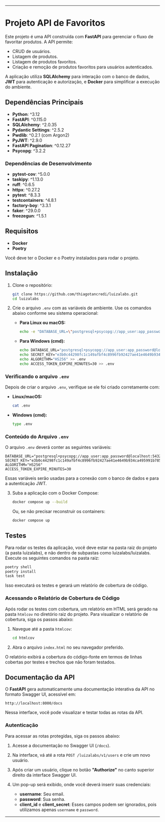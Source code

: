 
---

# Projeto API de Favoritos

Este projeto é uma API construída com **FastAPI** para gerenciar o fluxo de favoritar produtos. A API permite:

- CRUD de usuários.
- Listagem de produtos.
- Listagem de produtos favoritos.
- Criação e remoção de produtos favoritos para usuários autenticados.

A aplicação utiliza **SQLAlchemy** para interação com o banco de dados, **JWT** para autenticação e autorização, e **Docker** para simplificar a execução do ambiente.

## Dependências Principais

- **Python**: ^3.12
- **FastAPI**: ^0.115.0
- **SQLAlchemy**: ^2.0.35
- **Pydantic Settings**: ^2.5.2
- **Pwdlib**: ^0.2.1 (com Argon2)
- **PyJWT**: ^2.9.0
- **FastAPI Pagination**: ^0.12.27
- **Psycopg**: ^3.2.2

### Dependências de Desenvolvimento

- **pytest-cov**: ^5.0.0
- **taskipy**: ^1.13.0
- **ruff**: ^0.6.5
- **httpx**: ^0.27.2
- **pytest**: ^8.3.3
- **testcontainers**: ^4.8.1
- **factory-boy**: ^3.3.1
- **faker**: ^29.0.0
- **freezegun**: ^1.5.1

## Requisitos

- **Docker**
- **Poetry**

Você deve ter o Docker e o Poetry instalados para rodar o projeto.

## Instalação

1. Clone o repositório:
   ```bash
   git clone https://github.com/thiagotancredi/luizalabs.git
   cd luizalabs
   ```

2. Crie o arquivo `.env` com as variáveis de ambiente. Use os comandos abaixo conforme seu sistema operacional:

   - **Para Linux ou macOS:**
     ```bash
     echo -e "DATABASE_URL=\"postgresql+psycopg://app_user:app_password@localhost:5432/app_db\"\nSECRET_KEY=\"e3b0c44298fc1c149afbf4c8996fb92427ae41e4649b934ca495991b7852b855\"\nALGORITHM=\"HS256\"\nACCESS_TOKEN_EXPIRE_MINUTES=30" > .env
     ```

   - **Para Windows (cmd):**
     ```bash
     echo DATABASE_URL="postgresql+psycopg://app_user:app_password@localhost:5432/app_db" > .env
     echo SECRET_KEY="e3b0c44298fc1c149afbf4c8996fb92427ae41e4649b934ca495991b7852b855" >> .env
     echo ALGORITHM="HS256" >> .env
     echo ACCESS_TOKEN_EXPIRE_MINUTES=30 >> .env
     ```

### Verificando o arquivo `.env`

Depois de criar o arquivo `.env`, verifique se ele foi criado corretamente com:

- **Linux/macOS:**
  ```bash
  cat .env
  ```

- **Windows (cmd):**
  ```bash
  type .env
  ```

### Conteúdo do Arquivo `.env`

O arquivo `.env` deverá conter as seguintes variáveis:

```
DATABASE_URL="postgresql+psycopg://app_user:app_password@localhost:5432/app_db"
SECRET_KEY="e3b0c44298fc1c149afbf4c8996fb92427ae41e4649b934ca495991b7852b855"
ALGORITHM="HS256"
ACCESS_TOKEN_EXPIRE_MINUTES=30
```

Essas variáveis serão usadas para a conexão com o banco de dados e para a autenticação JWT.

3. Suba a aplicação com o Docker Compose:
   ```bash
   docker compose up --build
   ```

   Ou, se não precisar reconstruir os containers:
   ```bash
   docker compose up
   ```

## Testes

Para rodar os testes da aplicação, você deve estar na pasta raiz do projeto (a pasta luizalabs), e não dentro de subpastas como luizalabs/luizalabs. Execute os seguintes comandos na pasta raiz:

```bash
poetry shell
poetry install
task test
```

Isso executará os testes e gerará um relatório de cobertura de código.

### Acessando o Relatório de Cobertura de Código

Após rodar os testes com cobertura, um relatório em HTML será gerado na pasta `htmlcov` no diretório raiz do projeto. Para visualizar o relatório de cobertura, siga os passos abaixo:

1. Navegue até a pasta `htmlcov`:
   ```bash
   cd htmlcov
   ```

2. Abra o arquivo `index.html` no seu navegador preferido.

O relatório exibirá a cobertura do código-fonte em termos de linhas cobertas por testes e trechos que não foram testados.

## Documentação da API

O **FastAPI** gera automaticamente uma documentação interativa da API no formato Swagger UI, acessível em:

```
http://localhost:8000/docs
```

Nessa interface, você pode visualizar e testar todas as rotas da API.

### Autenticação

Para acessar as rotas protegidas, siga os passos abaixo:

1. Acesse a documentação no Swagger UI (`/docs`).
2. Na interface, vá até a rota `POST /luizalabs/v1/users` e crie um novo usuário.
3. Após criar um usuário, clique no botão **"Authorize"** no canto superior direito da interface Swagger UI.
4. Um pop-up será exibido, onde você deverá inserir suas credenciais:

   - **username**: Seu email.
   - **password**: Sua senha.
   - **client_id** e **client_secret**: Esses campos podem ser ignorados, pois utilizamos apenas `username` e `password`.

---